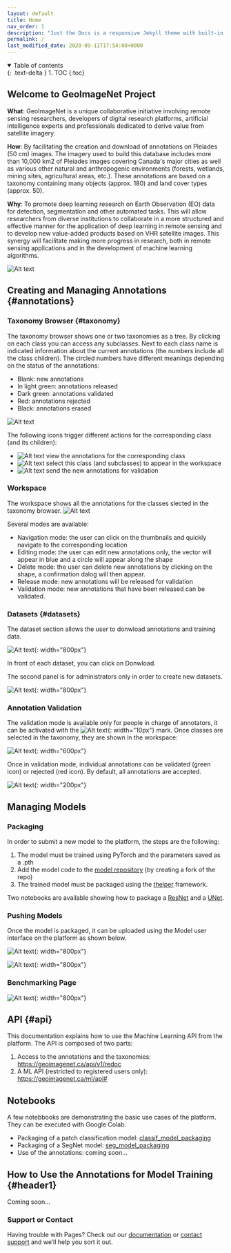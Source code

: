 ```yaml
---
layout: default
title: Home
nav_order: 1
description: "Just the Docs is a responsive Jekyll theme with built-in search that is easily customizable and hosted on GitHub Pages."
permalink: /
last_modified_date: 2020-09-11T17:54:08+0000
---
```

<details open markdown="block">
  <summary>
    Table of contents
  </summary>
  {: .text-delta }
1. TOC
{:toc}
</details>

## Welcome to GeoImageNet Project

**What**: GeoImageNet is a unique collaborative initiative involving remote sensing researchers, developers of digital research platforms, artificial intelligence experts and professionals dedicated to derive value from satellite imagery.

**How**: By facilitating the creation and download of annotations on Pleiades (50 cm) images. The imagery used to build this database includes more than 10,000 km2 of Pleiades images covering Canada's major cities as well as various other natural and anthropogenic environments (forests, wetlands, mining sites, agricultural areas, etc.). These annotations are based on a taxonomy containing many objects (approx. 180) and land cover types (approx. 50).

**Why**: To promote deep learning research on Earth Observation (EO) data for detection, segmentation and other automated tasks. This will allow researchers from diverse institutions to collaborate in a more structured and effective manner for the application of deep learning in remote sensing and to develop new value-added products based on VHR satellite images. This synergy will facilitate making more progress in research, both in remote sensing applications and in the development of machine learning algorithms.

![Alt text](./img/Capture1.JPG)

## Creating and Managing Annotations {#annotations}

### Taxonomy Browser {#taxonomy}
The taxonomy browser shows one or two taxonomies as a tree. By clicking on each class you can access any subclasses. Next to each class name is indicated information about the current annotations (the numbers include all the class children). The circled numbers have different meanings depending on the status of the annotations:
- Blank: new annotations
- In light green: annotations released
- Dark green: annotations validated
- Red: annotations rejected
- Black: annotations erased

![Alt text](./img/Capture2.JPG)

The following icons trigger different actions for the corresponding class (and its children):
- ![Alt text](./img/Selection_010.jpg) view the annotations for the corresponding class
- ![Alt text](./img/Selection_011.jpg) select this class (and subclasses) to appear in the workspace
- ![Alt text](./img/Selection_012.jpg) send the new annotations for validation

### Workspace
The workspace shows all the annotations for the classes slected in the taxonomy browser.
![Alt text](./img/Selection_014.jpg)

Several modes are available:
- Navigation mode: the user can click on the thumbnails and quickly navigate to the corresponding location
- Editing mode: the user can edit new annotations only, the vector will appear in blue and a circle will appear along the shape
- Delete mode: the user can delete new annotations by clicking on the shape, a confirmation dalog will then appear.
- Release mode: new annotations will be released for validation
- Validation mode: new annotations that have been released can be validated.

### Datasets {#datasets}
The dataset section allows the user to donwload annotations and training data.

![Alt text](./img/Capture4.JPG){: width="800px"}

In front of each dataset, you can click on Donwload.

The second panel is for administrators only in order to create new datasets.

![Alt text](./img/Capture5.JPG){: width="800px"}

### Annotation Validation
The validation mode is available only for people in charge of annotators, it can be activated with the ![Alt text](./img/validate.JPG){: width="10px"} mark. Once classes are selected in the taxonomy, they are shown in the workspace:

![Alt text](./img/Screenshot-2020-09-28T18_59_02.324Z.png){: width="600px"}

Once in validation mode, individual annotations can be validated (green icon) or rejected (red icon). By default, all annotations are accepted.

![Alt text](./img/Screenshot-2020-09-28T19_00_53.068Z.png){: width="200px"}

## Managing Models

### Packaging
In order to submit a new model to the platform, the steps are the following:
1. The model must be trained using PyTorch and the parameters saved as a .pth 
2. Add the model code to the [model repository](https://github.com/sfoucher/gin-model-repo) (by creating a fork of the repo)
3. The trained model must be packaged using the [thelper](https://github.com/plstcharles/thelper) framework.

Two notebooks are available showing how to package a [ResNet](https://github.com/crim-ca/geoimagenet/blob/master/classif_model_packaging.ipynb)  and a [UNet](https://github.com/crim-ca/geoimagenet/blob/master/seg_model_packaging.ipynb).

### Pushing Models

Once the model is packaged, it can be uploaded using the Model user interface on the platform as shown below. 

![Alt text](./img/Capture6.JPG){: width="800px"}

![Alt text](./img/Capture7.JPG){: width="800px"}

### Benchmarking Page

![Alt text](./img/Capture8.JPG){: width="800px"}

## API {#api}

This documentation explains how to use the Machine Learning API from the  platform. The API is composed of two parts:
1. Access to the annotations and the taxonomies: https://geoimagenet.ca/api/v1/redoc
2. A ML API (restricted to registered users only): https://geoimagenet.ca/ml/api#

## Notebooks
A few notebbooks are demonstrating the basic use cases of the platform. They can be executed with Google Colab.
* Packaging of a patch classification model: [classif_model_packaging](https://github.com/crim-ca/geoimagenet/blob/master/classif_model_packaging.ipynb) 
* Packaging of a SegNet model: [seg_model_packaging](https://github.com/crim-ca/geoimagenet/blob/master/seg_model_packaging.ipynb) 
* Use of the annotations: coming soon...

## How to Use the Annotations for Model Training {#header1}
Coming soon...


### Support or Contact

Having trouble with Pages? Check out our [documentation](https://docs.github.com/categories/github-pages-basics/) or [contact support](https://github.com/contact) and we’ll help you sort it out.
